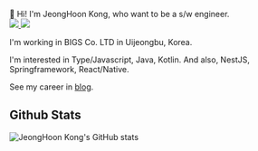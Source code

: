 🤘 Hi! I'm JeongHoon Kong, who want to be a s/w engineer.  
<a class="badge--anchor--item" href="mailto:rhdtl78@gmail.com" target="_blank">
    <img src="https://img.shields.io/badge/rhdtl78%40gmail.com-EA4335?style=flat&logo=gmail&logoColor=FFFFFF"/>
</a>
<a class="badge--anchor--item" href="https://rhdtl78.github.io" target="_blank">
    <img src="https://img.shields.io/badge/Github%20Pages-%232e2e2e?style=flat&logo=github-pages&logoColor=FFFFFF"/>
</a>

I'm working in BIGS Co. LTD in Uijeongbu, Korea.

I'm interested in Type/Javascript, Java, Kotlin.
And also, NestJS, Springframework, React/Native.

See my career in [blog](https://rhdtl78.github.io/cv).

## Github Stats
![JeongHoon Kong's GitHub stats](https://github-readme-stats.vercel.app/api?username=rhdtl78&show_icons=true&theme=radical)

